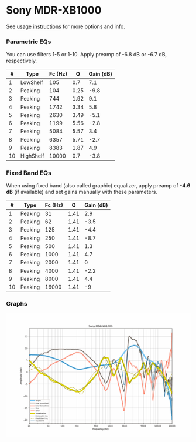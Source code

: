 # Sony MDR-XB1000
See [usage instructions](https://github.com/jaakkopasanen/AutoEq#usage) for more options and info.

### Parametric EQs
You can use filters 1-5 or 1-10. Apply preamp of -6.8 dB or -6.7 dB, respectively.

|   # | Type      |   Fc (Hz) |    Q |   Gain (dB) |
|-----|-----------|-----------|------|-------------|
|   1 | LowShelf  |       105 | 0.7  |         7.1 |
|   2 | Peaking   |       104 | 0.25 |        -9.8 |
|   3 | Peaking   |       744 | 1.92 |         9.1 |
|   4 | Peaking   |      1742 | 3.34 |         5.8 |
|   5 | Peaking   |      2630 | 3.49 |        -5.1 |
|   6 | Peaking   |      1199 | 5.56 |        -2.8 |
|   7 | Peaking   |      5084 | 5.57 |         3.4 |
|   8 | Peaking   |      6357 | 5.71 |        -2.7 |
|   9 | Peaking   |      8383 | 1.87 |         4.9 |
|  10 | HighShelf |     10000 | 0.7  |        -3.8 |

### Fixed Band EQs
When using fixed band (also called graphic) equalizer, apply preamp of **-4.6 dB** (if available) and set gains manually with these parameters.

|   # | Type    |   Fc (Hz) |    Q |   Gain (dB) |
|-----|---------|-----------|------|-------------|
|   1 | Peaking |        31 | 1.41 |         2.9 |
|   2 | Peaking |        62 | 1.41 |        -3.5 |
|   3 | Peaking |       125 | 1.41 |        -4.4 |
|   4 | Peaking |       250 | 1.41 |        -8.7 |
|   5 | Peaking |       500 | 1.41 |         1.3 |
|   6 | Peaking |      1000 | 1.41 |         4.7 |
|   7 | Peaking |      2000 | 1.41 |         0   |
|   8 | Peaking |      4000 | 1.41 |        -2.2 |
|   9 | Peaking |      8000 | 1.41 |         4.4 |
|  10 | Peaking |     16000 | 1.41 |        -9   |

### Graphs
![](./Sony%20MDR-XB1000.png)
